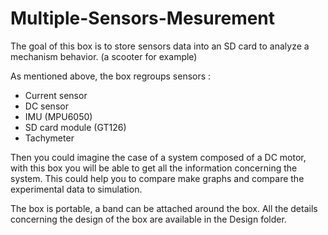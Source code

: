 # Multiple-Sensors-Mesurement

The goal of this box is to store sensors data into an SD card to analyze a mechanism behavior. (a scooter for example)

As mentioned above, the box regroups sensors :

- Current sensor
- DC sensor
- IMU (MPU6050)
- SD card module (GT126)
- Tachymeter

Then you could imagine the case of a system composed of a DC motor, with this box you will be able to get all the information concerning the system.
This could help you to compare make graphs and compare the experimental data to simulation. 


The box is portable, a band can be attached around the box. All the details concerning the design of the box are available in the Design folder. 